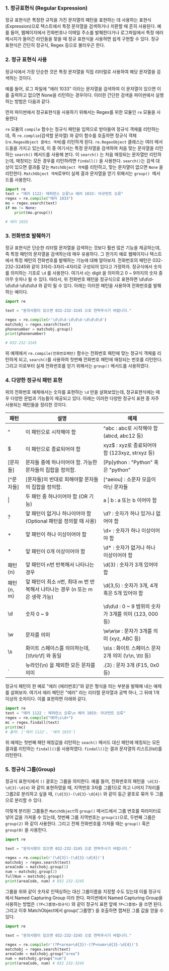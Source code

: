 ### 1. 정규표현식 (Regular Expression)

정규 표현식은 특정한 규칙을 가진 문자열의 패턴을 표현하는 데 사용하는 표현식(Expression)으로 텍스트에서 특정 문자열을 검색하거나 치환할 때 흔히 사용된다. 예를 들어, 웹페이지에서 전화번호나 이메일 주소를 발췌한다거나 로그파일에서 특정 에러메시지가 들어간 라인들을 찾을 때 정규 표현식을 사용하면 쉽게 구현할 수 있다. 정규 표현식은 간단히 정규식, Regex 등으로 불리우곤 한다.



### 2. 정규 표현식 사용

정규식에서 가장 단순한 것은 특정 문자열을 직접 리터럴로 사용하여 해당 문자열을 검색하는 것이다.

예를 들어, 로그 파일에 "에러 1033" 이라는 문자열을 검색하여 이 문자열이 있으면 이를 출력하고 없으면 None을 리턴하는 경우이다. 이러한 간단한 검색을 파이썬에서 실행하는 방법은 다음과 같다.

먼저 파이썬에서 정규표현식을 사용하기 위해서는 Regex를 위한 모듈인 `re` 모듈을 사용한다

`re` 모듈의 `compile` 함수는 정규식 패턴을 입력으로 받아들여 정규식 객체를 리턴하는데, 즉 `re.complie`(검색할 문자열) 와 같이 함수를 호출하면 정규식 객체 (`re.RegexObject 클래스 객체`)를 리턴하게 된다.
`re.RegexObject` 클래스는 여러 메서드들을 가지고 있는데, 이 중 여기서는 특정 문자열을 검색하여 처음 맞는 문자열을 리턴하는 `search()` 메서드를 사용해 본다. 이 `search()` 는 처음 매칭되는 문자열만 리턴하는데, 매칭되는 모든 경우를 리턴하려면 `findall()` 을 사용한다. `search()`는 검색 대상이 있으면 결과를 갖는 `MatchObject 객체`를 리턴하고, 맞는 문자열이 없으면 `None` 을 리턴한다.
`MatchObject 객체`로부터 실제 결과 문자열을 얻기 위해서는 `group() `메서드를 사용한다.

```python
import re
text = "에러 1122: 레퍼런스 오류\n 에러 1033: 아규먼트 오류"
regex = re.compile("에러 1033")
mo = regex.search(text)
if mo != None:
	print(mo.group())

# 에러 1033
```



### 3. 전화번호 발췌하기

정규 표현식은 단순한 리터럴 문자열을 검색하는 것보다 훨씬 많은 기능을 제공하는데, 즉 특정 패턴의 문자열을 검색하는데 매우 유용하다. 그 한가지 예로 웹페이지나 텍스트에서 특정 패턴의 전화번호를 발췌하는 기능에 대해 알아보자. 전화번호의 패턴은 032-232-3245와 같이 3자리-3자리-4자리로 구성되어 있다고 가정하자. 정규식에서 숫자를 의미하는 기호로 `\d` 를 사용한다. 여기서 `d`는 digit 을 의미하고 0 ~ 9까지의 숫자 중 아무 숫자나 될 수 있다. 따라서, 위 전화번호 패턴을 정규식으로 표현하면 \d\d\d-\d\d\d-\d\d\d\d 와 같이 될 수 있다. 아래는 이러한 패턴을 사용하여 전화번호를 발췌하는 예이다.

```python
import re

text = "문의사항이 있으면 032-232-3245 으로 연락주시기 바랍니다."

regex = re.compile(r'\d\d\d-\d\d\d-\d\d\d\d')
matchobj = regex.search(text)
phonenumber = matchobj.group()
print(phonenumber)

# 032-232-3245
```

위 예제에서 `re.compile(전화번호패턴)` 함수는 전화번호 패턴에 맞는 정규식 객체를 리턴하게 되고, 	`search()`를 사용하여 첫번째 전화번호 패턴에 매칭되는 번호를 리턴한다. 그리고 이로부터 실제 전화번호를 얻기 위해서는 `group()` 메서드를 사용하였다.



### 4. 다양한 정규식 패턴 표현

위의 전화번호 예제에서는 숫자를 표현하는 `\d` 만을 살펴보았는데, 정규표현식에는 매우 다양한 문법과 기능들이 제공되고 있다. 아래는 이러한 다양한 정규식 표현 중 자주 사용되는 패턴들을 정리한 것이다.

| 패턴       | 설명                                                         | 예제                                                  |
| ---------- | ------------------------------------------------------------ | ----------------------------------------------------- |
| ^          | 이 패턴으로 시작해야 함                                      | ^abc : abc로 시작해야 함 (abcd, abc12 등)             |
| $          | 이 패턴으로 종료되어야 함                                    | xyz$ : xyz로 종료되어야 함 (123xyz, strxyz 등)        |
| [문자들]   | 문자들 중에 하나이어야 함. 가능한 문자들의 집합을 정의함.    | [Pp]ython : "Python" 혹은 "python"                    |
| [^문자들]  | [문자들]의 반대로 피해야할 문자들의 집합을 정의함.           | [^aeiou] : 소문자 모음이 아닌 문자들                  |
| \|         | 두 패턴 중 하나이어야 함 (OR 기능)                           | a \| b : a 또는 b 이어야 함                           |
| ?          | 앞 패턴이 없거나 하나이어야 함 (Optional 패턴을 정의할 때 사용) | \d? : 숫자가 하나 있거나 없어야 함                    |
| +          | 앞 패턴이 하나 이상이어야 함                                 | \d+ : 숫자가 하나 이상이어야 함                       |
| *          | 앞 패턴이 0개 이상이어야 함                                  | \d* : 숫자가 없거나 하나 이상이어야 함                |
| 패턴{n}    | 앞 패턴이 n번 반복해서 나타나는 경우                         | \d{3} : 숫자가 3개 있어야 함                          |
| 패턴{n, m} | 앞 패턴이 최소 n번, 최대 m 번 반복해서 나타나는 경우 (n 또는 m 은 생략 가능) | \d{3,5} : 숫자가 3개, 4개 혹은 5개 있어야 함          |
| \d         | 숫자 0 ~ 9                                                   | \d\d\d : 0 ~ 9 범위의 숫자가 3개를 의미 (123, 000 등) |
| \w         | 문자를 의미                                                  | \w\w\w : 문자가 3개를 의미 (xyz, ABC 등)              |
| \s         | 화이트 스페이스를 의미하는데, [\t\n\r\f] 와 동일             | \s\s : 화이트 스페이스 문자 2개 의미 (\r\n, \t\t 등)  |
| .          | 뉴라인(\n) 을 제외한 모든 문자를 의미                        | .{3} : 문자 3개 (F15, 0x0 등)                         |

정규식 패턴의 한 예로 "에러 {에러번호}"와 같은 형식을 띄는 부분을 발췌해 내는 예제를 살펴보자. 여기서 에러 패턴은 "에러" 라는 리터럴 문자열과 공백 하나, 그 뒤에 1개 이상의 숫자이다. 이를 표현하면 아래와 같다.

```python
import re
text = "에러 1122 : 레퍼런스 오류\n 에러 1033: 아규먼트 오류"
regex = re.compile("에러\s\d+")
mc = regex.findall(text)
print(mc)
# 출력: ['에러 1122', '에러 1033']
```

위 예제는 첫번째 패턴 매칭값을 리턴하는 `seach()` 메서드 대신 패턴에 매칭되는 모든 결과를 리턴하는 `findall()`을 사용하였다. `findall()`는 결과 문자열의 리스트(list)를 리턴한다.

### 

### 5. 정규식 그룹(Group)

정규식 표현식에서 `()` 괄호는 그룹을 의미한다. 예를 들어, 전화번호의 패턴을` \d{3}-\d{3]-\d{4}` 와 같이 표현하였을 때, 지역번호 3자를 그룹1으로 하고 나머지 7자리를 그룹2로 분리하고 싶을 때, `(\d{3})-(\d{3}-\d{4})` 와 같이 둥근 괄호로 묶어 두 그룹으로 분리할 수 있다.

이렇게 분리된 그룹들은 `MatchObject`의 `group()` 메서드에서 그룹 번호를 파라미터로 넣어 값을 가져올 수 있는데, 첫번째 그룹 지역번호는 `group(1)`으로, 두번째 그룹은 `group(2)` 와 같이 사용한다. 그리고 전체 전화번호를 가져올 때는 `group()` 혹은 `group(0)` 을 사용한다.

```python
import re

text = "문의사항이 있으면 032-232-3245 으로 연락주시기 바랍니다."

regex = re.compile(r'(\d{3})-(\d{3}-\d{4})')
matchobj = regex.search(text)
areaCode = matchobj.group(1)
num = matchobj.group(2)
fullNum = matchobj.group()
print(areaCode, num) # 032 232-3245
```

그룹을 위와 같이 숫자로 인덱싱하는 대신 그룹이름을 지정할 수도 있는데 이를 정규식에서 Named Capturing Group 이라 한다. 파이썬에서 Named Capturing Group을 사용하는 방법은 `(?P<그룹명>정규식)` 와 같이 정규식 표현 앞에 `?P<그룹명>` 을 쓰면 된다. 그리고 이후 MatchObject에서 group('그룹명') 을 호출하면 캡쳐된 그룹 값을 얻을 수 있다.

```python
import re

text = "문의사항이 있으면 032-232-3245 으로 연락주시기 바랍니다."

regex = re.compile(r'(?P<area>\d{3})-(?P<num>\d{3}-\d{4})')
matchobj = regex.search(text)
areaCode = matchobj.group("area")
num = matchobj.group("num")
print(areaCode, num) # 032 232-3245
```

